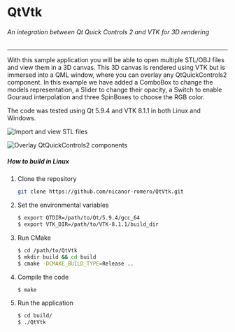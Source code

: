 # QtVtk
###### An integration between Qt Quick Controls 2 and VTK for 3D rendering
___

With this sample application you will be able to open multiple STL/OBJ files and view them in a 3D canvas.
This 3D canvas is rendered using VTK but is immersed into a QML window, where you can overlay any QtQuickControls2 component. In this example we have added a ComboBox to change the models representation, a Slider to change their opacity, a Switch to enable Gouraud interpolation and three SpinBoxes to choose the RGB color.

The code was tested using Qt 5.9.4 and VTK 8.1.1 in both Linux and Windows.

![Import and view STL files](resources/QtVtk_1.gif)

![Overlay QtQuickControls2 components](resources/QtVtk_2.gif)


##### How to build in Linux

1. Clone the repository
    ```sh
    git clone https://github.com/nicanor-romero/QtVtk.git
    ```

2. Set the environmental variables
    ```sh
    $ export QTDIR=/path/to/Qt/5.9.4/gcc_64
    $ export VTK_DIR=/path/to/VTK-8.1.1/build_dir
    ```

3. Run CMake
    ```sh
    $ cd /path/to/QtVtk
    $ mkdir build && cd build
    $ cmake -DCMAKE_BUILD_TYPE=Release ..
    ```

4. Compile the code
    ```sh
    $ make
    ```

5. Run the application
    ```sh
    $ cd build/
    $ ./QtVtk
    ```

